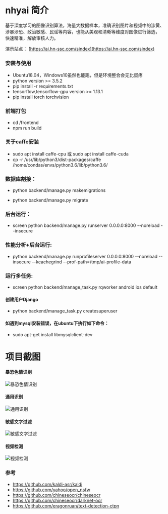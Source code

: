 # nhyai 简介
基于深度学习的图像识别算法，海量大数据样本，准确识别图片和视频中的涉黄、 涉暴涉恐、政治敏感、民谣等内容，也能从美观和清晰等维度对图像进行筛选， 快速精准，解放审核人力。

演示站点： [https://ai.hn-ssc.com/sindex](https://ai.hn-ssc.com/sindex)

### 安装与使用
- Ubuntu18.04，Windows10虽然也能跑，但是环境整合会无比蛋疼
- python version >= 3.5.2
- pip install -r requirements.txt
- tensorflow,tensorflow-gpu version >= 1.13.1
- pip install torch torchvision
### 前端打包
- cd /frontend
- npm run build
### 关于caffe安装
- sudo apt install caffe-cpu 或 sudo apt install caffe-cuda                                 
- cp  -r /usr/lib/python3/dist-packages/caffe  /home/condas/envs/python3.6/lib/python3.6/

### 数据库割接：

- python backend/manage.py makemigrations

- python backend/manage.py migrate

### 后台运行：
- screen python backend/manage.py runserver 0.0.0.0:8000 --noreload --insecure

### 性能分析+后台运行:
- python backend/manage.py runprofileserver 0.0.0.0:8000 --noreload --insecure --kcachegrind --prof-path=/tmp/ai-profile-data

### 运行多任务:
- screen python backend/manage_task.py rqworker android ios default
#### 创建用户Django
- python backend/manage_task.py createsuperuser
#### 如遇到mysql安装错误，在ubuntu下执行如下命令：
- sudo apt-get install libmysqlclient-dev

# 项目截图
#### 暴恐色情识别
![暴恐色情识别](https://wangshujingscan.github.io/images/imgs/ezgif-6-b0253e3d2278.gif)

#### 通用识别
![通用识别](https://wangshujingscan.github.io/images/imgs/ezgif-6-71cff4d50b97.gif)

#### 敏感文字过滤
![敏感文字过滤](https://wangshujingscan.github.io/images/imgs/ezgif-6-e00e4f5d063d.gif)

#### 视频检测
![视频检测](https://wangshujingscan.github.io/images/imgs/ezgif-6-50e1986b5bf1.gif)

### 参考
- https://github.com/kaldi-asr/kaldi
- https://github.com/yahoo/open_nsfw
- https://github.com/chineseocr/chineseocr
- https://github.com/chineseocr/darknet-ocr
- https://github.com/eragonruan/text-detection-ctpn

